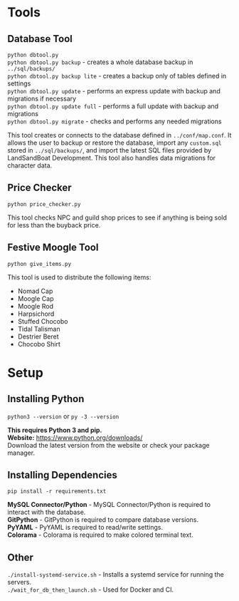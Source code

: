 Tools
========================

## Database Tool
`python dbtool.py`  
`python dbtool.py backup` - creates a whole database backup in `../sql/backups/`  
`python dbtool.py backup lite` - creates a backup only of tables defined in settings  
`python dbtool.py update` - performs an express update with backup and migrations if necessary  
`python dbtool.py update full` - performs a full update with backup and migrations  
`python dbtool.py migrate` - checks and performs any needed migrations

This tool creates or connects to the database defined in `../conf/map.conf`. It 
allows the user to backup or restore the database, import any `custom.sql` 
stored in `../sql/backups/`, and import the latest SQL files provided by LandSandBoat 
Development. This tool also handles data migrations for character data.

## Price Checker
`python price_checker.py`

This tool checks NPC and guild shop prices to see if anything is being sold for less than the buyback price.

## Festive Moogle Tool
`python give_items.py`

This tool is used to distribute the following items:  
- Nomad Cap  
- Moogle Cap  
- Moogle Rod  
- Harpsichord  
- Stuffed Chocobo  
- Tidal Talisman  
- Destrier Beret  
- Chocobo Shirt  


Setup
========================

## Installing Python
`python3 --version` or `py -3 --version`

**This requires Python 3 and pip.**  
**Website:** https://www.python.org/downloads/  
Download the latest version from the website or check your package manager.

## Installing Dependencies
`pip install -r requirements.txt`

**MySQL Connector/Python** - MySQL Connector/Python is required to interact with the database.  
**GitPython** - GitPython is required to compare database versions.  
**PyYAML** - PyYAML is required to read/write settings.  
**Colorama** - Colorama is required to make colored terminal text.  

## Other
`./install-systemd-service.sh` - Installs a systemd service for running the servers.  
`./wait_for_db_then_launch.sh` - Used for Docker and CI.  